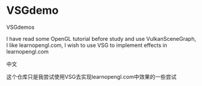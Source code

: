 # VSGdemo
VSGdemos

I have read some OpenGL tutorial before study and use VulkanSceneGraph, I like learnopengl.com, I wish to use VSG to implement effects in learnopengl.com

中文

这个仓库只是我尝试使用VSG去实现learnopengl.com中效果的一些尝试
